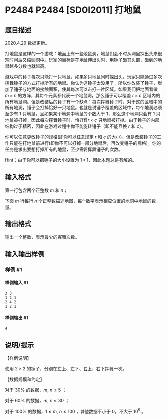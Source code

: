 # P2484 P2484 [SDOI2011] 打地鼠

## 题目描述

2020.4.29 数据更新。

打地鼠是这样的一个游戏：地面上有一些地鼠洞，地鼠们会不时从洞里探出头来很短时间后又缩回洞中。玩家的目标是在地鼠伸出头时，用锤子砸其头部，砸到的地鼠越多分数也就越高。

游戏中的锤子每次只能打一只地鼠，如果多只地鼠同时探出头，玩家只能通过多次挥舞锤子的方式打掉所有的地鼠。你认为这锤子太没用了，所以你改装了锤子，增加了锤子与地面的接触面积，使其每次可以击打一片区域。如果我们把地面看做 $m\times n$ 的方阵，其每个元素都代表一个地鼠洞，那么锤子可以覆盖 $r\times c$ 区域内的所有地鼠洞。但是改装后的锤子有一个缺点：每次挥舞锤子时，对于这的区域中的所有地洞，锤子会打掉恰好一只地鼠。也就是说锤子覆盖的区域中，每个地洞必须至少有 $1$ 只地鼠，且如果某个地洞中地鼠的个数大于 $1$，那么这个地洞只会有 $1$ 只地鼠被打掉，因此每次挥舞锤子时，恰好有$r\times c$ 只地鼠被打掉。由于锤子的内部结构过于精密，因此在游戏过程中你不能旋转锤子（即不能互换 $r$ 和 $c$）。

你可以任意更改锤子的规格(即你可以任意规定 $r$ 和 $c$ 的大小)，但是改装锤子的工作只能在打地鼠前进行(即你不可以打掉一部分地鼠后，再改变锤子的规格)。你的任务是求出要想打掉所有的地鼠，至少需要挥舞锤子的次数。

Hint：由于你可以把锤子的大小设置为 $1\times 1$，因此本题总是有解的。

## 输入格式

第一行包含两个正整数 $m$ 和 $n$；

下面 $m$ 行每行 $n$ 个正整数描述地图，每个数字表示相应位置的地洞中地鼠的数量。


## 输出格式

输出一个整数，表示最少的挥舞次数。


## 输入输出样例

### 样例 #1

#### 样例输入 #1

```
3 3
1 2 1
2 4 2
1 2 1
```

#### 样例输出 #1

```
4
```

## 说明/提示

【样例说明】

使用 $2\times 2$ 的锤子，分别在左上、左下、右上、右下挥舞一次。

【数据规模和约定】

对于 $30\%$ 的数据，$m$, $n\leq 5$ ；

对于 $60\%$ 的数据，$m$, $n\leq 30$ ；

对于 $100\%$ 的数据，$1\leq m$, $n\leq 100$ ，其他数据不小于 $0$，不大于 $10^5$ 。

